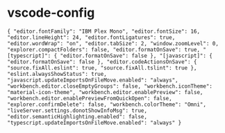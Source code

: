 # vscode-config

`{
    "editor.fontFamily": "IBM Plex Mono",
    "editor.fontSize": 16,
    "editor.lineHeight": 24,
    "editor.fontLigatures": true,
    "editor.wordWrap": "on",
    "editor.tabSize": 2,
    "window.zoomLevel": 0,
    "explorer.compactFolders": false,
    "editor.formatOnSave": true,
    "[typescript]": {
        "editor.formatOnSave": false
    },
    "[javascript]": {
        "editor.formatOnSave": false
    },
    "editor.codeActionsOnSave": {
        "source.fixAll.eslint": true,
        "source.fixAll.tslint": true
    },
    "eslint.alwaysShowStatus": true,
    "javascript.updateImportsOnFileMove.enabled": "always",
    "workbench.editor.closeEmptyGroups": false,
    "workbench.iconTheme": "material-icon-theme",
    "workbench.editor.enablePreview": false,
    "workbench.editor.enablePreviewFromQuickOpen": false,
    "explorer.confirmDelete": false,
    "workbench.colorTheme": "Omni",
    "liveServer.settings.donotShowInfoMsg": true,
    "editor.semanticHighlighting.enabled": false,
    "typescript.updateImportsOnFileMove.enabled": "always"
}`
